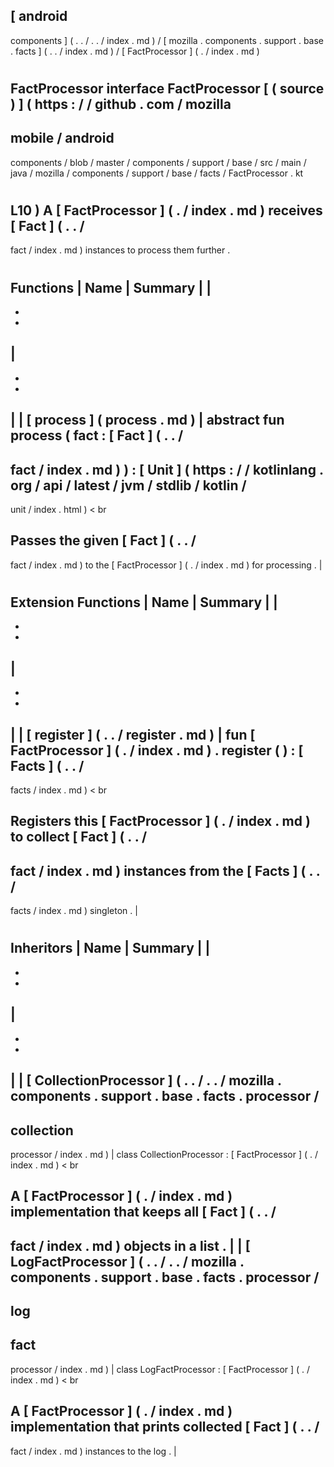 [
android
-
components
]
(
.
.
/
.
.
/
index
.
md
)
/
[
mozilla
.
components
.
support
.
base
.
facts
]
(
.
.
/
index
.
md
)
/
[
FactProcessor
]
(
.
/
index
.
md
)
#
FactProcessor
interface
FactProcessor
[
(
source
)
]
(
https
:
/
/
github
.
com
/
mozilla
-
mobile
/
android
-
components
/
blob
/
master
/
components
/
support
/
base
/
src
/
main
/
java
/
mozilla
/
components
/
support
/
base
/
facts
/
FactProcessor
.
kt
#
L10
)
A
[
FactProcessor
]
(
.
/
index
.
md
)
receives
[
Fact
]
(
.
.
/
-
fact
/
index
.
md
)
instances
to
process
them
further
.
#
#
#
Functions
|
Name
|
Summary
|
|
-
-
-
|
-
-
-
|
|
[
process
]
(
process
.
md
)
|
abstract
fun
process
(
fact
:
[
Fact
]
(
.
.
/
-
fact
/
index
.
md
)
)
:
[
Unit
]
(
https
:
/
/
kotlinlang
.
org
/
api
/
latest
/
jvm
/
stdlib
/
kotlin
/
-
unit
/
index
.
html
)
<
br
>
Passes
the
given
[
Fact
]
(
.
.
/
-
fact
/
index
.
md
)
to
the
[
FactProcessor
]
(
.
/
index
.
md
)
for
processing
.
|
#
#
#
Extension
Functions
|
Name
|
Summary
|
|
-
-
-
|
-
-
-
|
|
[
register
]
(
.
.
/
register
.
md
)
|
fun
[
FactProcessor
]
(
.
/
index
.
md
)
.
register
(
)
:
[
Facts
]
(
.
.
/
-
facts
/
index
.
md
)
<
br
>
Registers
this
[
FactProcessor
]
(
.
/
index
.
md
)
to
collect
[
Fact
]
(
.
.
/
-
fact
/
index
.
md
)
instances
from
the
[
Facts
]
(
.
.
/
-
facts
/
index
.
md
)
singleton
.
|
#
#
#
Inheritors
|
Name
|
Summary
|
|
-
-
-
|
-
-
-
|
|
[
CollectionProcessor
]
(
.
.
/
.
.
/
mozilla
.
components
.
support
.
base
.
facts
.
processor
/
-
collection
-
processor
/
index
.
md
)
|
class
CollectionProcessor
:
[
FactProcessor
]
(
.
/
index
.
md
)
<
br
>
A
[
FactProcessor
]
(
.
/
index
.
md
)
implementation
that
keeps
all
[
Fact
]
(
.
.
/
-
fact
/
index
.
md
)
objects
in
a
list
.
|
|
[
LogFactProcessor
]
(
.
.
/
.
.
/
mozilla
.
components
.
support
.
base
.
facts
.
processor
/
-
log
-
fact
-
processor
/
index
.
md
)
|
class
LogFactProcessor
:
[
FactProcessor
]
(
.
/
index
.
md
)
<
br
>
A
[
FactProcessor
]
(
.
/
index
.
md
)
implementation
that
prints
collected
[
Fact
]
(
.
.
/
-
fact
/
index
.
md
)
instances
to
the
log
.
|
